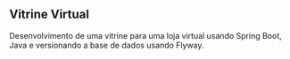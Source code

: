## Vitrine Virtual
Desenvolvimento de uma vitrine para uma loja virtual usando Spring Boot, Java e versionando a base de dados usando Flyway.
